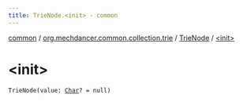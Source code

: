 ```yaml
---
title: TrieNode.<init> - common
---
```


[common](../../index.html) / [org.mechdancer.common.collection.trie](../index.html) / [TrieNode](index.html) / [&lt;init&gt;](./-init-.html)

# &lt;init&gt;

`TrieNode(value: `[`Char`](https://kotlinlang.org/api/latest/jvm/stdlib/kotlin/-char/index.html)`? = null)`